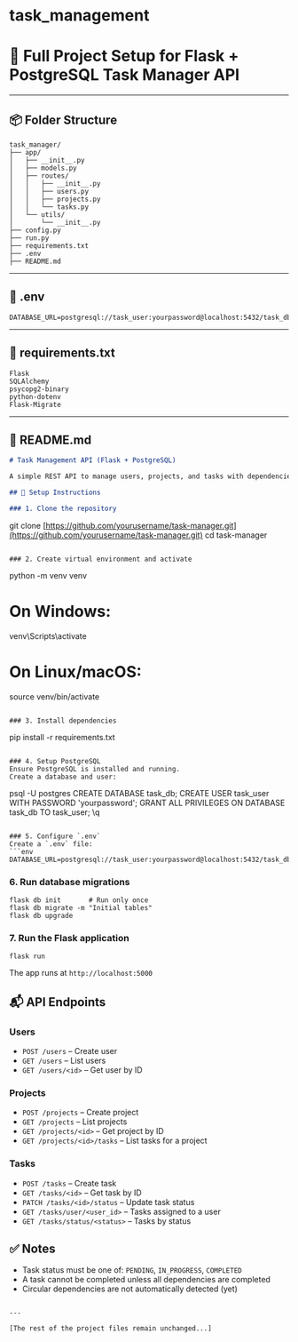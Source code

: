 # task_management
# 📁 Full Project Setup for Flask + PostgreSQL Task Manager API


---

## 📦 Folder Structure

```
task_manager/
├── app/
│   ├── __init__.py
│   ├── models.py
│   ├── routes/
│   │   ├── __init__.py
│   │   ├── users.py
│   │   ├── projects.py
│   │   └── tasks.py
│   └── utils/
│       └── __init__.py
├── config.py
├── run.py
├── requirements.txt
├── .env
├── README.md
```

---

## 📄 .env

```env
DATABASE_URL=postgresql://task_user:yourpassword@localhost:5432/task_db
```

---

## 📄 requirements.txt

```text
Flask
SQLAlchemy
psycopg2-binary
python-dotenv
Flask-Migrate
```

---

## 📄 README.md

```markdown
# Task Management API (Flask + PostgreSQL)

A simple REST API to manage users, projects, and tasks with dependencies.

## 🚀 Setup Instructions

### 1. Clone the repository
```

git clone [https://github.com/yourusername/task-manager.git](https://github.com/yourusername/task-manager.git)
cd task-manager

```

### 2. Create virtual environment and activate
```

python -m venv venv

# On Windows:

venv\Scripts\activate

# On Linux/macOS:

source venv/bin/activate

```

### 3. Install dependencies
```

pip install -r requirements.txt

```

### 4. Setup PostgreSQL
Ensure PostgreSQL is installed and running.
Create a database and user:
```

psql -U postgres
CREATE DATABASE task\_db;
CREATE USER task\_user WITH PASSWORD 'yourpassword';
GRANT ALL PRIVILEGES ON DATABASE task\_db TO task\_user;
\q

````

### 5. Configure `.env`
Create a `.env` file:
```env
DATABASE_URL=postgresql://task_user:yourpassword@localhost:5432/task_db
````

### 6. Run database migrations

```
flask db init       # Run only once
flask db migrate -m "Initial tables"
flask db upgrade
```

### 7. Run the Flask application

```
flask run
```

The app runs at `http://localhost:5000`

## 📬 API Endpoints

### Users

* `POST /users` – Create user
* `GET /users` – List users
* `GET /users/<id>` – Get user by ID

### Projects

* `POST /projects` – Create project
* `GET /projects` – List projects
* `GET /projects/<id>` – Get project by ID
* `GET /projects/<id>/tasks` – List tasks for a project

### Tasks

* `POST /tasks` – Create task
* `GET /tasks/<id>` – Get task by ID
* `PATCH /tasks/<id>/status` – Update task status
* `GET /tasks/user/<user_id>` – Tasks assigned to a user
* `GET /tasks/status/<status>` – Tasks by status

## ✅ Notes

* Task status must be one of: `PENDING`, `IN_PROGRESS`, `COMPLETED`
* A task cannot be completed unless all dependencies are completed
* Circular dependencies are not automatically detected (yet)

```

---

[The rest of the project files remain unchanged...]

```
